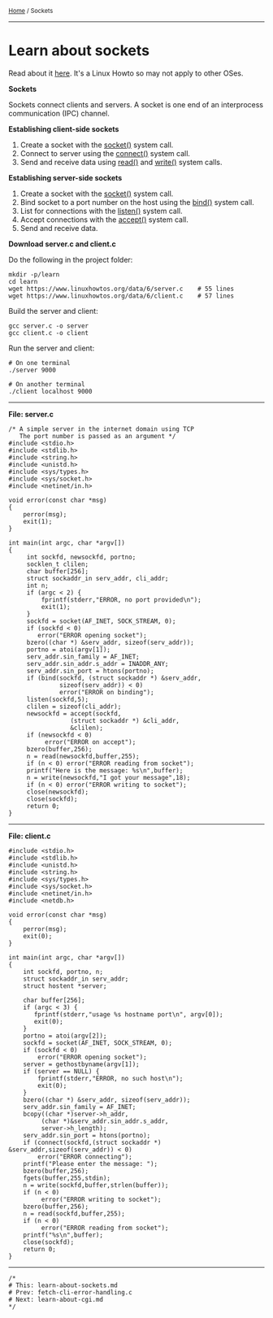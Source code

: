 <small>[Home](README.md) / Sockets</small>

----
# Learn about sockets

Read about it [here](https://www.linuxhowtos.org/C_C++/socket.htm). It's a Linux Howto so may not apply to other OSes.

**Sockets**

Sockets connect clients and servers.
A socket is one end of an interprocess communication (IPC) channel.

**Establishing client-side sockets**

1. Create a socket with the [socket()](https://www.linuxhowtos.org/manpages/2/socket.htm) system call.
2. Connect to server using the [connect()](https://www.linuxhowtos.org/manpages/2/connect.htm) system call.
3. Send and receive data using [read()](https://www.linuxhowtos.org/manpages/2/read.htm) and [write()](https://www.linuxhowtos.org/manpages/2/write.htm) system calls.

**Establishing server-side sockets**

1. Create a socket with the [socket()](https://www.linuxhowtos.org/manpages/2/socket.htm) system call.
2. Bind socket to a port number on the host using the [bind()](https://www.linuxhowtos.org/manpages/2/bind.htm) system call.
3. List for connections with the [listen()](https://www.linuxhowtos.org/manpages/2/listen.htm) system call.
4. Accept connections with the [accept()](https://www.linuxhowtos.org/manpages/2/accept.htm) system call.
5. Send and receive data.

**Download server.c and client.c**

Do the following in the project folder:

    mkdir -p/learn
    cd learn
    wget https://www.linuxhowtos.org/data/6/server.c    # 55 lines
    wget https://www.linuxhowtos.org/data/6/client.c    # 57 lines

Build the server and client:

    gcc server.c -o server
    gcc client.c -o client

Run the server and client:

    # On one terminal
    ./server 9000

    # On another terminal
    ./client localhost 9000

----
**File: server.c**

    /* A simple server in the internet domain using TCP
       The port number is passed as an argument */
    #include <stdio.h>
    #include <stdlib.h>
    #include <string.h>
    #include <unistd.h>
    #include <sys/types.h> 
    #include <sys/socket.h>
    #include <netinet/in.h>

    void error(const char *msg)
    {
        perror(msg);
        exit(1);
    }

    int main(int argc, char *argv[])
    {
         int sockfd, newsockfd, portno;
         socklen_t clilen;
         char buffer[256];
         struct sockaddr_in serv_addr, cli_addr;
         int n;
         if (argc < 2) {
             fprintf(stderr,"ERROR, no port provided\n");
             exit(1);
         }
         sockfd = socket(AF_INET, SOCK_STREAM, 0);
         if (sockfd < 0) 
            error("ERROR opening socket");
         bzero((char *) &serv_addr, sizeof(serv_addr));
         portno = atoi(argv[1]);
         serv_addr.sin_family = AF_INET;
         serv_addr.sin_addr.s_addr = INADDR_ANY;
         serv_addr.sin_port = htons(portno);
         if (bind(sockfd, (struct sockaddr *) &serv_addr,
                  sizeof(serv_addr)) < 0) 
                  error("ERROR on binding");
         listen(sockfd,5);
         clilen = sizeof(cli_addr);
         newsockfd = accept(sockfd, 
                     (struct sockaddr *) &cli_addr, 
                     &clilen);
         if (newsockfd < 0) 
              error("ERROR on accept");
         bzero(buffer,256);
         n = read(newsockfd,buffer,255);
         if (n < 0) error("ERROR reading from socket");
         printf("Here is the message: %s\n",buffer);
         n = write(newsockfd,"I got your message",18);
         if (n < 0) error("ERROR writing to socket");
         close(newsockfd);
         close(sockfd);
         return 0; 
    }

----
**File: client.c**

    #include <stdio.h>
    #include <stdlib.h>
    #include <unistd.h>
    #include <string.h>
    #include <sys/types.h>
    #include <sys/socket.h>
    #include <netinet/in.h>
    #include <netdb.h> 

    void error(const char *msg)
    {
        perror(msg);
        exit(0);
    }

    int main(int argc, char *argv[])
    {
        int sockfd, portno, n;
        struct sockaddr_in serv_addr;
        struct hostent *server;

        char buffer[256];
        if (argc < 3) {
           fprintf(stderr,"usage %s hostname port\n", argv[0]);
           exit(0);
        }
        portno = atoi(argv[2]);
        sockfd = socket(AF_INET, SOCK_STREAM, 0);
        if (sockfd < 0) 
            error("ERROR opening socket");
        server = gethostbyname(argv[1]);
        if (server == NULL) {
            fprintf(stderr,"ERROR, no such host\n");
            exit(0);
        }
        bzero((char *) &serv_addr, sizeof(serv_addr));
        serv_addr.sin_family = AF_INET;
        bcopy((char *)server->h_addr, 
             (char *)&serv_addr.sin_addr.s_addr,
             server->h_length);
        serv_addr.sin_port = htons(portno);
        if (connect(sockfd,(struct sockaddr *) &serv_addr,sizeof(serv_addr)) < 0) 
            error("ERROR connecting");
        printf("Please enter the message: ");
        bzero(buffer,256);
        fgets(buffer,255,stdin);
        n = write(sockfd,buffer,strlen(buffer));
        if (n < 0) 
             error("ERROR writing to socket");
        bzero(buffer,256);
        n = read(sockfd,buffer,255);
        if (n < 0) 
             error("ERROR reading from socket");
        printf("%s\n",buffer);
        close(sockfd);
        return 0;
    }

----

    /*
    # This: learn-about-sockets.md
    # Prev: fetch-cli-error-handling.c
    # Next: learn-about-cgi.md
    */

